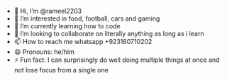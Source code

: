 - 👋 Hi, I’m @rameel2203
- 👀 I’m interested in food, football, cars and gaming 
- 🌱 I’m currently learning how to code
- 💞️ I’m looking to collaborate on literally anything as long as i learn 
- 📫 How to reach me whatsapp +923160710202
- 😄 Pronouns: he/him
- ⚡ Fun fact: I can surprisingly do well doing multiple things at once and not lose focus from a single one

<!---
rameel2203/rameel2203 is a ✨ special ✨ repository because its `README.md` (this file) appears on your GitHub profile.
You can click the Preview link to take a look at your changes.
--->
